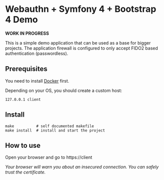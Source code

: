 # Webauthn + Symfony 4 + Bootstrap 4 Demo

**WORK IN PROGRESS**

This is a simple demo application that can be used as a base for bigger projects.
The application firewall is configured to only accept FIDO2 based authentication (passwordless).

## Prerequisites

You need to install [Docker](https://www.docker.com/) first.

Depending on your OS, you should create a custom host:

    127.0.0.1 client

## Install

    make          # self documented makefile
    make install  # install and start the project

## How to use

Open your browser and go to https://client

*Your browser will warn you about an insecured connection. You can safely trust the certificate.*
